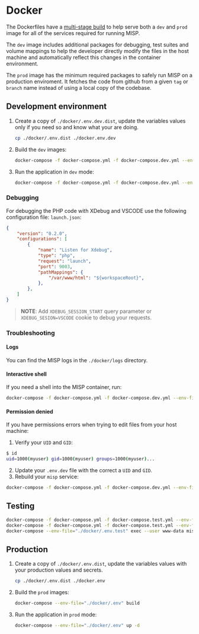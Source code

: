 # Docker
The Dockerfiles have a [multi-stage build](https://docs.docker.com/build/building/multi-stage/) to help serve both a `dev` and `prod` image for all of the services required for running MISP.

The `dev` image includes additional packages for debugging, test suites and volume mappings to help the developer directly modify the files in the host machine and automatically reflect this changes in the container environment.

The `prod` image has the minimum required packages to safely run MISP on a production enviroment. It fetches the code from github from a given `tag` or `branch` name instead of using a local copy of the codebase.

## Development environment
1. Create a copy of `./docker/.env.dev.dist`, update the variables values only if you need so and know what your are doing.
    ```bash
    cp ./docker/.env.dist ./docker.env.dev
    ```
2. Build the `dev` images:
    ```bash
    docker-compose -f docker-compose.yml -f docker-compose.dev.yml --env-file="./docker/.env.dev" build
    ```
3. Run the application in `dev` mode:
    ```bash
    docker-compose -f docker-compose.yml -f docker-compose.dev.yml --env-file="./docker/.env.dev" up
    ```

### Debugging
For debugging the PHP code with XDebug and VSCODE use the following configuration file:
`launch.json`:
```json
{
    "version": "0.2.0",
    "configurations": [
        {
            "name": "Listen for Xdebug",
            "type": "php",
            "request": "launch",
            "port": 9003,
            "pathMappings": {
                "/var/www/html": "${workspaceRoot}",
            },
        },
    ]
}
```
> **NOTE**: Add `XDEBUG_SESSION_START` query parameter or `XDEBUG_SESION=VSCODE` cookie to debug your requests.

### Troubleshooting
#### Logs
You can find the MISP logs in the `./docker/logs` directory.
#### Interactive shell
If you need a shell into the MISP container, run:
```bash
docker-compose -f docker-compose.yml -f docker-compose.dev.yml --env-file="./docker/.env.dev" exec --user www-data misp bash
```
#### Permission denied
If you have permissions errors when trying to edit files from your host machine:
1. Verify your `UID` and `GID`:
```bash
$ id
uid=1000(myuser) gid=1000(myuser) groups=1000(myuser)...
```
2. Update your `.env.dev` file with the correct a `UID` and `GID`.
3. Rebuild your `misp` service:
```bash
docker-compose -f docker-compose.yml -f docker-compose.dev.yml --env-file="./docker/.env.dev" build misp
```

## Testing
```bash
docker-compose -f docker-compose.yml -f docker-compose.test.yml --env-file="./docker/.env.test" build
docker-compose -f docker-compose.yml -f docker-compose.test.yml --env-file="./docker/.env.test" up -d
docker-compose --env-file="./docker/.env.test" exec --user www-data misp /var/www/html/bin/cake test
```

## Production
1. Create a copy of `./docker/.env.dist`, update the variables values with your production values and secrets.
    ```bash
    cp ./docker/.env.dist ./docker.env
    ```
2. Build the `prod` images:
    ```bash
    docker-compose --env-file="./docker/.env" build
    ```
3. Run the application in `prod` mode:
    ```bash
    docker-compose --env-file="./docker/.env" up -d
    ```
